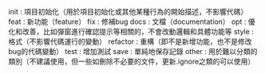 init : 項目初始化（用於項目初始化或其他某種行為的開始描述，不影響代碼）
feat : 新功能（feature）
fix : 修補bug
docs : 文檔（documentation）
opt : 優化和改善，比如彈窗進行確認提示等相關的，不會改動邏輯和具體功能等
style :  格式（不影響代碼運行的變動）
refactor : 重構（即不是新增功能，也不是修改bug的代碼變動）
test : 增加測試
save : 單純地保存記錄
other : 用於難以分類的類別（不建議使用，但一些如刪除不必要的文件，更新.ignore之類的可以使用）


